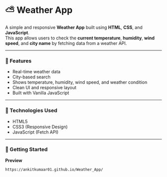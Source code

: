 # ⛅ Weather App

A simple and responsive **Weather App** built using **HTML**, **CSS**, and **JavaScript**.  
This app allows users to check the **current temperature**, **humidity**, **wind speed**, and **city name** by fetching data from a weather API.

---

### 🌟 Features
- Real-time weather data
- City-based search
- Shows temperature, humidity, wind speed, and weather condition
- Clean UI and responsive layout
- Built with Vanilla JavaScript

---

### 🔧 Technologies Used
- HTML5
- CSS3 (Responsive Design)
- JavaScript (Fetch API)

---

### 🚀 Getting Started

 **Preview**
   ```bash
   https://ankitkumaar01.github.io/Weather_App/

